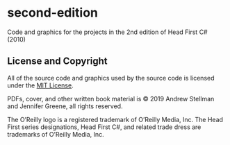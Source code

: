 # second-edition
Code and graphics for the projects in the 2nd edition of Head First C# (2010)

## License and Copyright

All of the source code and graphics used by the source code is licensed under the [MIT License](https://github.com/head-first-csharp/second-edition/blob/master/LICENSE).

PDFs, cover, and other written book material is © 2019 Andrew Stellman and Jennifer Greene, all rights reserved.

The O’Reilly logo is a registered trademark of O’Reilly Media, Inc. The Head First series designations, Head First C#, and related trade dress are trademarks of O’Reilly Media, Inc.
